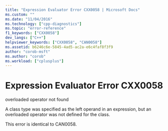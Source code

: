 ```yaml
---
title: "Expression Evaluator Error CXX0058 | Microsoft Docs"
ms.custom: ""
ms.date: "11/04/2016"
ms.technology: ["cpp-diagnostics"]
ms.topic: "error-reference"
f1_keywords: ["CXX0058"]
dev_langs: ["C++"]
helpviewer_keywords: ["CXX0058", "CAN0058"]
ms.assetid: b6246c6e-5845-4ad5-ac2a-e6c4faf8f3f9
author: "corob-msft"
ms.author: "corob"
ms.workload: ["cplusplus"]
---
```

# Expression Evaluator Error CXX0058
overloaded operator not found  
  
 A class type was specified as the left operand in an expression, but an overloaded operator was not defined for the class.  
  
 This error is identical to CAN0058.